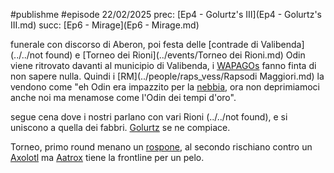 #publishme #episode 
22/02/2025
prec: [Ep4 - Golurtz's III](Ep4 - Golurtz's III.md)
succ: [Ep6 - Mirage](Ep6 - Mirage.md)

funerale con discorso di Aberon, poi festa delle [contrade di Valibenda](../../not found) e [Torneo dei Rioni](../events/Torneo dei Rioni.md)
Odin viene ritrovato davanti al municipio di Valibenda, i [WAPAGOs](../people/wapagos/WAPAGOs.md) fanno finta di non sapere nulla. Quindi i [RM](../people/raps_vess/Rapsodi Maggiori.md) la vendono come "eh Odin era impazzito per la [nebbia](../spells/nebbia.md), ora non deprimiamoci anche noi ma menamose come l'Odin dei tempi d'oro". 

segue cena dove i nostri parlano con vari Rioni (../../not found), e si uniscono a quella dei fabbri. [Golurtz](../people/minor_npcs/Golurtz.md) se ne compiace.

Torneo, primo round menano un [rospone](../mostri/zenofero.md), al secondo rischiano contro un [Axolotl](../people/minor_npcs/Axolotl.md) ma [Aatrox](../people/wapagos/Aatrox.md) tiene la frontline per un pelo.